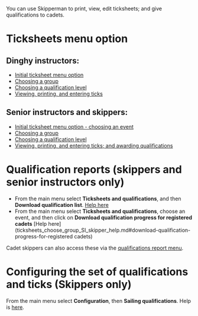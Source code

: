 
You can use Skipperman to print, view, edit ticksheets; and give qualifications to cadets.

# Ticksheets menu option


## Dinghy instructors:

- [Initial ticksheet menu option](ticksheets_help.md) 
- [Choosing a group](ticksheets_choose_group_help.md)
- [Choosing a qualification level](ticksheets_levels_help.md)
- [Viewing, printing, and entering ticks](ticksheet_entry_help.md)


## Senior instructors and skippers:

- [Initial ticksheet menu option - choosing an event](ticksheets_SI_skipper_help.md)
- [Choosing a group](ticksheets_choose_group_SI_skipper_help.md)
- [Choosing a qualification level](ticksheets_choose_levels_SI_skipper_help.md)
- [Viewing, printing, and entering ticks; and awarding qualifications](ticksheet_entry_help_SI.md)

# Qualification reports (skippers and senior instructors only)

- From the main menu select **Ticksheets and qualifications**, and then **Download qualification list**. [Help here](ticksheets_SI_skipper_help.md#download-qualification-list)
- From the main menu select **Ticksheets and qualifications**, choose an event, and then click on **Download qualification progress for registered cadets** [Help here](ticksheets_choose_group_SI_skipper_help.md#download-qualification-progress-for-registered cadets)

Cadet skippers can also access these via the [qualifications report menu](link_required).

# Configuring the set of qualifications and ticks (Skippers only)

From the main menu select **Configuration**, then **Sailing qualifications**. Help is [here](configuration_help.md#sailing-qualifications).
